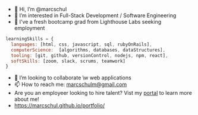 - 👋 Hi, I’m @marcschul
- 👀 I’m interested in Full-Stack Development / Software Engineering
- 🌱 I've a fresh bootcamp grad from Lighthouse Labs seeking employment
```js
learningSkills = {
  languages: [html, css, javascript, sql, rubyOnRails],
  computerScience:  [algorithms, databases, dataStructures],
  tooling: [git, github, versionControl, nodejs, npm, react],
  softSkills: [zoom, slack, scrums, teamwork]
}
```
- 💞️ I’m looking to collaborate \w web applications
- 📫 How to reach me: marcschulm@gmail.com
- Are you an employeer looking to hire talent? Vist my [portal](https://marcschul.github.io/portfolio/) to learn more about me!
- https://marcschul.github.io/portfolio/

<!---
marcschul/marcschul is a ✨ special ✨ repository because its `README.md` (this file) appears on your GitHub profile.
You can click the Preview link to take a look at your changes.
--->
